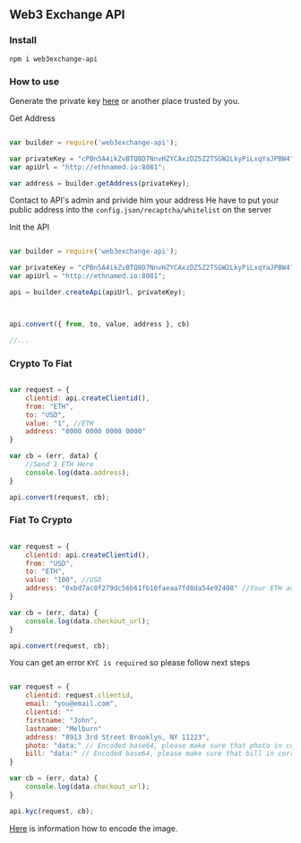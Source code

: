 ## Web3 Exchange API

### Install

```
npm i web3exchange-api
```

### How to use

Generate the private key [here](https://www.bitaddress.org/bitaddress.org-v3.3.0-SHA256-dec17c07685e1870960903d8f58090475b25af946fe95a734f88408cef4aa194.html) or another place trusted by you.

Get Address 

```Javascript 

var builder = require('web3exchange-api');

var privateKey = "cPBn5A4ikZvBTQ8D7NnvHZYCAxzDZ5Z2TSGW2LkyPiLxqYaJPBW4";
var apiUrl = "http://ethnamed.io:8081";

var address = builder.getAddress(privateKey);

```

Contact to API's admin and privide him your address
He have to put your public address into the `config.json/recaptcha/whitelist` on the server

Init the API

```Javascript

var builder = require('web3exchange-api');

var privateKey = "cPBn5A4ikZvBTQ8D7NnvHZYCAxzDZ5Z2TSGW2LkyPiLxqYaJPBW4";
var apiUrl = "http://ethnamed.io:8081";

api = builder.createApi(apiUrl, privateKey);



api.convert({ from, to, value, address }, cb)

//...

```

### Crypto To Fiat

```Javascript

var request = {
    clientid: api.createClientid(),
    from: "ETH",
    to: "USD",
    value: "1", //ETH
    address: "0000 0000 0000 0000"
}

var cb = (err, data) {
    //Send 1 ETH Here
    console.log(data.address);
}

api.convert(request, cb);


```


### Fiat To Crypto

```Javascript

var request = {
    clientid: api.createClientid(),
    from: "USD",
    to: "ETH",
    value: "100", //USD
    address: "0xbd7ac0f279dc56b61fb10faeaa7fd8da54e92408" //Your ETH address to receive coins
}

var cb = (err, data) {
    console.log(data.checkout_url);
}

api.convert(request, cb);

```


You can get an error `KYC is required` so please follow next steps

```Javascript

var request = {
    clientid: request.clientid,
    email: "you@email.com",
    clientid: ""
    firstname: "John",
    lastname: "Melburn"
    address: "8913 3rd Street Brooklyn, NY 11223",
    photo: "data:" // Encoded base64, please make sure that photo in correct format
    bill: "data:" // Encoded base64, please make sure that bill in correct format
}

var cb = (err, data) {
    console.log(data.checkout_url);
}

api.kyc(request, cb);

```

[Here](https://www.base64-image.de/) is information how to encode the image.

